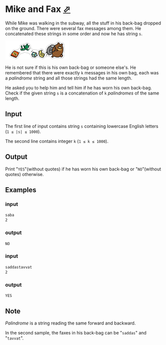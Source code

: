 # Mike and Fax [⬀](https://codeforces.com/problemset/problem/548/A)


While Mike was walking in the subway, all the stuff in his back-bag dropped on the ground. There were several fax messages among them. He concatenated these strings in some order and now he has string `s`.

![](548-a.png)

He is not sure if this is his own back-bag or someone else's. He remembered that there were exactly `k` messages in his own bag, each was a *palindrome* string and all those strings had the same length.

He asked you to help him and tell him if he has worn his own back-bag. Check if the given string `s` is a concatenation of `k` *palindromes* of the same length.

## Input

The first line of input contains string `s` containing lowercase English letters (`1 ≤ |s| ≤ 1000`).

The second line contains integer `k` (`1 ≤ k ≤ 1000`).

## Output

Print "`YES`"(without quotes) if he has worn his own back-bag or "`NO`"(without quotes) otherwise.

## Examples

### input
```
saba
2
```

### output
```
NO
```

### input
```
saddastavvat
2
```

### output
```
YES
```

## Note

*Palindrome* is a string reading the same forward and backward.

In the second sample, the faxes in his back-bag can be "`saddas`" and "`tavvat`".
